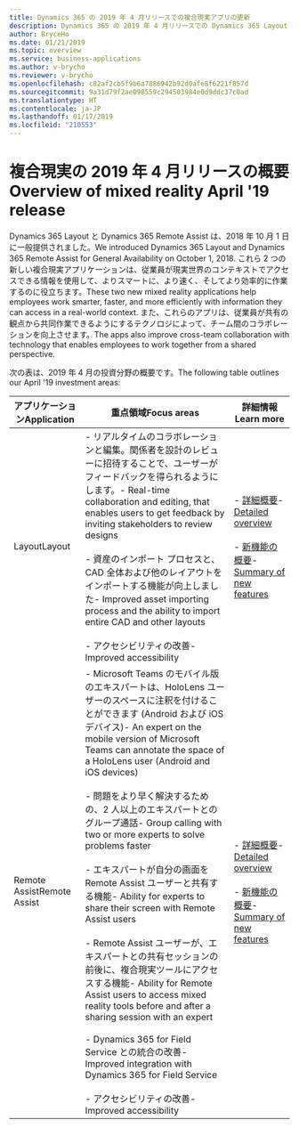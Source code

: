 ```yaml
---
title: Dynamics 365 の 2019 年 4 月リリースでの複合現実アプリの更新
description: Dynamics 365 の 2019 年 4 月リリースでの Dynamics 365 Layout と Dynamics 365 Remote Assist に対する更新
author: BryceHo
ms.date: 01/21/2019
ms.topic: overview
ms.service: business-applications
ms.author: v-brycho
ms.reviewer: v-brycho
ms.openlocfilehash: c82af2cb5f9b6a7886942b92d0afe8f6221f857d
ms.sourcegitcommit: 9a31d79f2ae098559c294503984e0d9ddc37c0ad
ms.translationtype: HT
ms.contentlocale: ja-JP
ms.lasthandoff: 01/17/2019
ms.locfileid: "210553"
---
```

#  <a name="overview-of-mixed-reality-april-19-release"></a><span data-ttu-id="07b86-103">複合現実の 2019 年 4 月リリースの概要</span><span class="sxs-lookup"><span data-stu-id="07b86-103">Overview of mixed reality April '19 release</span></span>


<span data-ttu-id="07b86-104">Dynamics 365 Layout と Dynamics 365 Remote Assist は、2018 年 10 月 1 日に一般提供されました。</span><span class="sxs-lookup"><span data-stu-id="07b86-104">We introduced Dynamics 365 Layout and Dynamics 365 Remote Assist for General Availability on October 1, 2018.</span></span>  <span data-ttu-id="07b86-105">これら 2 つの新しい複合現実アプリケーションは、従業員が現実世界のコンテキストでアクセスできる情報を使用して、よりスマートに、より速く、そしてより効率的に作業するのに役立ちます。</span><span class="sxs-lookup"><span data-stu-id="07b86-105">These two new mixed reality applications help employees work smarter, faster, and more efficiently with information they can access in a real-world context.</span></span> <span data-ttu-id="07b86-106">また、これらのアプリは、従業員が共有の観点から共同作業できるようにするテクノロジによって、チーム間のコラボレーションを向上させます。</span><span class="sxs-lookup"><span data-stu-id="07b86-106">The apps also improve cross-team collaboration with technology that enables employees to work together from a shared perspective.</span></span>

<span data-ttu-id="07b86-107">次の表は、2019 年 4 月の投資分野の概要です。</span><span class="sxs-lookup"><span data-stu-id="07b86-107">The following table outlines our April '19 investment areas:</span></span>

|<span data-ttu-id="07b86-108">アプリケーション</span><span class="sxs-lookup"><span data-stu-id="07b86-108">Application</span></span>|<span data-ttu-id="07b86-109">重点領域</span><span class="sxs-lookup"><span data-stu-id="07b86-109">Focus areas</span></span>|<span data-ttu-id="07b86-110">詳細情報</span><span class="sxs-lookup"><span data-stu-id="07b86-110">Learn more</span></span>|
|-----------------|------------------------------------------------|------------------------|
|<span data-ttu-id="07b86-111">Layout</span><span class="sxs-lookup"><span data-stu-id="07b86-111">Layout</span></span>|<span data-ttu-id="07b86-112">- リアルタイムのコラボレーションと編集。関係者を設計のレビューに招待することで、ユーザーがフィードバックを得られるようにします。</span><span class="sxs-lookup"><span data-stu-id="07b86-112">- Real-time collaboration and editing, that enables users to get feedback by inviting stakeholders to review designs</span></span><br></br> <span data-ttu-id="07b86-113">- 資産のインポート プロセスと、CAD 全体および他のレイアウトをインポートする機能が向上しました</span><span class="sxs-lookup"><span data-stu-id="07b86-113">- Improved asset importing process and the ability to import entire CAD and other layouts</span></span><br></br><span data-ttu-id="07b86-114">- アクセシビリティの改善</span><span class="sxs-lookup"><span data-stu-id="07b86-114">- Improved accessibility</span></span>|<span data-ttu-id="07b86-115">- [詳細概要](microsoft-dynamics365-layout/index.md)</span><span class="sxs-lookup"><span data-stu-id="07b86-115">- [Detailed overview](microsoft-dynamics365-layout/index.md)</span></span><br></br><span data-ttu-id="07b86-116">- [新機能の概要](microsoft-dynamics365-layout/planned-features.md)</span><span class="sxs-lookup"><span data-stu-id="07b86-116">- [Summary of new features](microsoft-dynamics365-layout/planned-features.md)</span></span>|
|<span data-ttu-id="07b86-117">Remote Assist</span><span class="sxs-lookup"><span data-stu-id="07b86-117">Remote Assist</span></span>|<span data-ttu-id="07b86-118">- Microsoft Teams のモバイル版のエキスパートは、HoloLens ユーザーのスペースに注釈を付けることができます (Android および iOS デバイス)</span><span class="sxs-lookup"><span data-stu-id="07b86-118">- An expert on the mobile version of Microsoft Teams can annotate the space of a HoloLens user (Android and iOS devices)</span></span><br></br><span data-ttu-id="07b86-119">- 問題をより早く解決するための、2 人以上のエキスパートとのグループ通話</span><span class="sxs-lookup"><span data-stu-id="07b86-119">- Group calling with two or more experts to solve problems faster</span></span><br></br><span data-ttu-id="07b86-120">- エキスパートが自分の画面を Remote Assist ユーザーと共有する機能</span><span class="sxs-lookup"><span data-stu-id="07b86-120">- Ability for experts to share their screen with Remote Assist users</span></span><br></br><span data-ttu-id="07b86-121">- Remote Assist ユーザーが、エキスパートとの共有セッションの前後に、複合現実ツールにアクセスする機能</span><span class="sxs-lookup"><span data-stu-id="07b86-121">- Ability for Remote Assist users to access mixed reality tools before and after a sharing session with an expert</span></span><br></br><span data-ttu-id="07b86-122">- Dynamics 365 for Field Service との統合の改善</span><span class="sxs-lookup"><span data-stu-id="07b86-122">- Improved integration with Dynamics 365 for Field Service</span></span><br></br><span data-ttu-id="07b86-123">- アクセシビリティの改善</span><span class="sxs-lookup"><span data-stu-id="07b86-123">- Improved accessibility</span></span>|<span data-ttu-id="07b86-124">- [詳細概要](microsoft-dynamics365-remote-assist/index.md)</span><span class="sxs-lookup"><span data-stu-id="07b86-124">- [Detailed overview](microsoft-dynamics365-remote-assist/index.md)</span></span><br></br><span data-ttu-id="07b86-125">- [新機能の概要](microsoft-dynamics365-remote-assist/planned-features.md)</span><span class="sxs-lookup"><span data-stu-id="07b86-125">- [Summary of new features](microsoft-dynamics365-remote-assist/planned-features.md)</span></span>|
